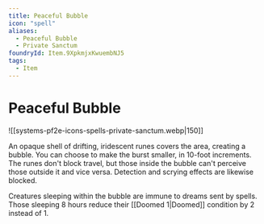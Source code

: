 ```yaml
---
title: Peaceful Bubble
icon: "spell"
aliases:
  - Peaceful Bubble
  - Private Sanctum
foundryId: Item.9XpkmjxKwuembNJ5
tags:
  - Item
---
```


# Peaceful Bubble
![[systems-pf2e-icons-spells-private-sanctum.webp|150]]

An opaque shell of drifting, iridescent runes covers the area, creating a bubble. You can choose to make the burst smaller, in 10-foot increments. The runes don't block travel, but those inside the bubble can't perceive those outside it and vice versa. Detection and scrying effects are likewise blocked.

Creatures sleeping within the bubble are immune to dreams sent by spells. Those sleeping 8 hours reduce their [[Doomed 1|Doomed]] condition by 2 instead of 1.
